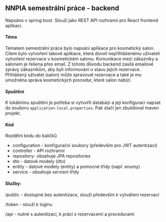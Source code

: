 ## NNPIA semestrální práce - backend

Napsáno v spring boot. Slouží jako REST API rozhranní pro React frontend aplikaci.

#### Téma
Tématem semestrální práce bylo napsání aplikace pro kosmetický salon.
Cílem bylo vytvoření takové aplikace, která dovolí nepřihlášenému uživateli vytvoření rezervace v kosmetickém salonu. 
Komunikace mezi zákazníky a salonem je řešena přes email. Z tohoto důvodu backend zasílá emailové zprávy zákazníkům, aby byli informováni o stavu jejich rezervace. 
Přihlášený uživatel (salon) může spravovat rezervace a také je mu umožněna správa kosmetických procedur, které salon nabízí.

#### Spuštění
K lokálnímu spuštění je potřeba si vytvořit databázi a její konfiguraci napsat do souboru `application-local.properties`.
Pak stačí jen zbuildovat maven projekt.

#### Kód
Rozdělní kódu do balíčků 
- configuration - konfigurační soubory (především pro JWT autentizaci)
- controller - API rozhranní
- repository- obsahuje JPA repositories
- dto - datové modely (dto)
- entity - datové modely (entity) a pomocné třídy (např. enumy)
- service - obsahuje servisní třídy

#### Služby:

/public - dostupné bez autentizace, slouží především k vytváření rezervací

/token - slouží k loginu 
      
/api - nutné s autentizací, k práci s rezervacemi a procedurami
